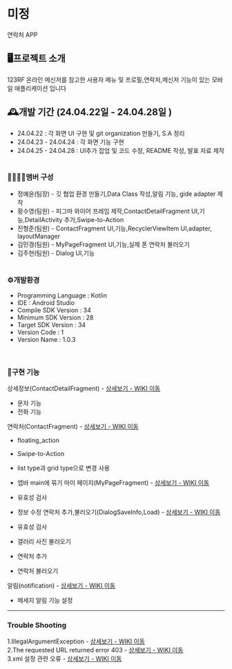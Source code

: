 # 미정
 연락처 APP
 
## 🖥️프로젝트 소개
123RF 온라인 메신저를 참고한 사용자 메뉴 및 프로필,연락처,메신저 기능이 있는 모바일 애플리케이션 입니다

## 🕰️개발 기간 (24.04.22일 - 24.04.28일 )
+ 24.04.22 : 각 화면 UI 구현 및 git organization 만들기, S.A 정리
+ 24.04.23 - 24.04.24 : 각 화면 기능 구현
+ 24.04.25 - 24.04.28 : UI추가 잡업 및 코드 수정, README 작성, 발표 자료 제작
<br><br> 
### 👨‍👨‍👧‍👦맴버 구성
+ 정예윤(팀장) - 깃 협업 환경 만들기,Data Class 작성,알림 기능, gide adapter 제작
+ 황수영(팀원) - 피그마 와이어 프레임 제작,ContactDetailFragment UI,기능,DetailActivity 추가,Swipe-to-Action
+ 진형준(팀원) - ContactFragment UI,기능,RecyclerViewItem UI,adapter, layoutManager
+ 김민경(팀원) - MyPageFragment UI,기능,실제 폰 연락처 불러오기
+ 김주현(팀원) - Dialog UI,기능
<br><br> 
### ⚙️개발환경
+ Programming Language : Kotlin
+ IDE : Android Studio
+ Compile SDK Version : 34
+ Minimum SDK Version : 28
+ Target SDK Version : 34
+ Version Code : 1
+ Version Name : 1.0.3

<br>

### 🔎구현 기능 
상세정보(ContactDetailFragment) - <a href =https://github.com/NBC-Project-closer/Closer/wiki/%EC%83%81%EC%84%B8%EC%A0%95%EB%B3%B4>상세보기 - WIKI 이동</a><br>

+ 문자 기능
+ 전화 기능


연락처(ContactFragment) - <a href = "https://github.com/NBC-Project-closer/Closer/wiki/%EC%97%B0%EB%9D%BD%EC%B2%98">상세보기 - WIKI 이동</a><br>

+ floating_action
+ Swipe-to-Action
+ list type과 grid type으로 변경 사용
+ 앱바 main에 묶기
마이 페이지(MyPageFragment) - <a href ="https://github.com/NBC-Project-closer/Closer/wiki/%EB%A7%88%EC%9D%B4-%ED%8E%98%EC%9D%B4%EC%A7%80">상세보기 - WIKI 이동</a><br>

+ 유효성 검사
+ 정보 수정
연락처 추가,불러오기(DialogSaveInfo,Load) - <a href = "https://github.com/NBC-Project-closer/Closer/wiki/%EC%97%B0%EB%9D%BD%EC%B2%98-%EC%B6%94%EA%B0%80">상세보기 - WIKI 이동</a><br>

+ 유효성 검사
+ 갤러리 사진 불러오기
+ 연락처 추가
+ 연락처 불러오기

알림(notification) - <a href = "https://github.com/NBC-Project-closer/Closer/wiki/%EC%95%8C%EB%A6%BC">상세보기 - WIKI 이동</a><br>

+ 메세지 알림 기능 설정

---
### Trouble Shooting

1.IllegalArgumentException - <a href = "https://github.com/NBC-Project-closer/Closer/wiki/IllegalArgumentException">상세보기 - WIKI 이동</a><br>
2.The requested URL returned error 403 - <a href = "https://github.com/NBC-Project-closer/Closer/wikiThe-requested-URL-returned-error-403">상세보기 - WIKI 이동</a><br>
3.xml 설정 관련 오류 - <a href = "https://github.com/NBC-Project-closer/Closer/wiki/xml-setting-%EA%B4%80%EB%A0%A8-%EC%98%A4%EB%A5%98">상세보기 - WIKI 이동</a><br>
  
  
